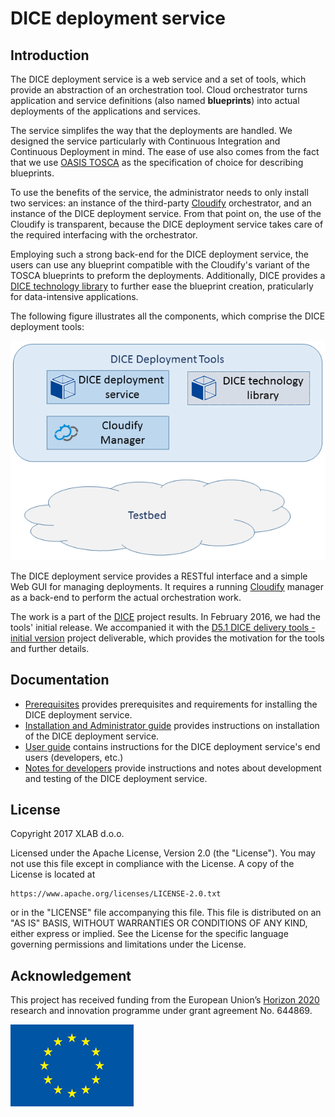 # DICE deployment service

## Introduction

The DICE deployment service is a web service and a set of tools, which provide
an abstraction of an orchestration tool. Cloud orchestrator turns application
and service definitions (also named **blueprints**) into actual deployments
of the applications and services.

The service simplifes the way that the deployments are handled. We designed the
service particularly with Continuous Integration and Continuous Deployment in
mind. The ease of use also comes from the fact that we use
[OASIS TOSCA]
as the specification of choice for describing blueprints.

To use the benefits of the service, the administrator needs to only install two
services: an instance of the third-party [Cloudify]
orchestrator, and an instance of the DICE deployment service. From that point
on, the use of the Cloudify is transparent, because the DICE deployment service
takes care of the required interfacing with the orchestrator.

Employing such a strong back-end for the DICE deployment service, the users can
use any blueprint compatible with the Cloudify's variant of the TOSCA blueprints
to preform the deployments. Additionally, DICE provides a
[DICE technology library]
to further ease the blueprint creation, praticularly for data-intensive
applications.

The following figure illustrates all the components, which comprise the DICE
deployment tools:

![DICE Deployment Tools architecture](doc/images/DeploymentTools2016.png)

The DICE deployment service provides a RESTful interface and a simple Web GUI
for managing deployments. It requires a running [Cloudify]
manager as a back-end to perform the actual orchestration work.

The work is a part of the [DICE]
project results. In February 2016, we had the tools' initial release. We
accompanied it with the
[D5.1 DICE delivery tools - initial version][D5.1]
project deliverable, which provides the motivation for the tools and further
details.

## Documentation

* [Prerequisites](doc/Prerequisites.md) provides prerequisites and requirements
  for installing the DICE deployment service.
* [Installation and Administrator guide](doc/AdminGuide.md) provides
  instructions on installation of the DICE deployment service.
* [User guide](doc/UserGuide.md) contains instructions for the DICE deployment
  service's end users (developers, etc.)
* [Notes for developers](doc/DevNotes.md) provide instructions and notes about
  development and testing of the DICE deployment service.


## License

Copyright 2017 XLAB d.o.o.

Licensed under the Apache License, Version 2.0 (the "License"). You
may not use this file except in compliance with the License. A copy of
the License is located at

    https://www.apache.org/licenses/LICENSE-2.0.txt

or in the "LICENSE" file accompanying this file. This file is
distributed on an "AS IS" BASIS, WITHOUT WARRANTIES OR CONDITIONS OF
ANY KIND, either express or implied. See the License for the specific
language governing permissions and limitations under the License.


## Acknowledgement

This project has received funding from the European Union’s
[Horizon 2020] research and
innovation programme under grant agreement No. 644869.

![European Union](doc/images/EUFlag.png)

[DICE]: http://www.dice-h2020.eu/
[OASIS TOSCA]: http://docs.oasis-open.org/tosca/TOSCA/v1.0/os/TOSCA-v1.0-os.html
[cloudify]: http://getcloudify.org/
[DICE technology library]: https://github.com/dice-project/DICE-Deployment-Cloudify
[D5.1]: http://wp.doc.ic.ac.uk/dice-h2020/wp-content/uploads/sites/75/2016/02/D5.1_DICE-delivery-tools-Initial-version.pdf
[Horizon 2020]: http://ec.europa.eu/programmes/horizon2020/
[Prerequisites-wiki]: https://github.com/dice-project/DICE-Deployment-Service/wiki/Prerequisites
[Installation-wiki]: https://github.com/dice-project/DICE-Deployment-Service/wiki/Installation
[Getting-Started-wiki]: https://github.com/dice-project/DICE-Deployment-Service/wiki/Getting-Started
[Links-and-References-wiki]: https://github.com/dice-project/DICE-Deployment-Service/wiki/Links-and-References
[Changelog-wiki]: https://github.com/dice-project/DICE-Deployment-Service/wiki/Changelog
